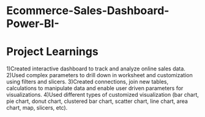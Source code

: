 # Ecommerce-Sales-Dashboard-Power-BI-

# Project Learnings

1)Created interactive dashboard to track and analyze online sales data.
2)Used complex parameters to drill down in worksheet and customization using filters and slicers.
3)Created connections, join new tables, calculations to manipulate data and enable user driven parameters for visualizations.
4)Used different types of customized visualization (bar chart, pie chart, donut chart, clustered bar chart, scatter chart, line chart, area chart, map, slicers, etc).

